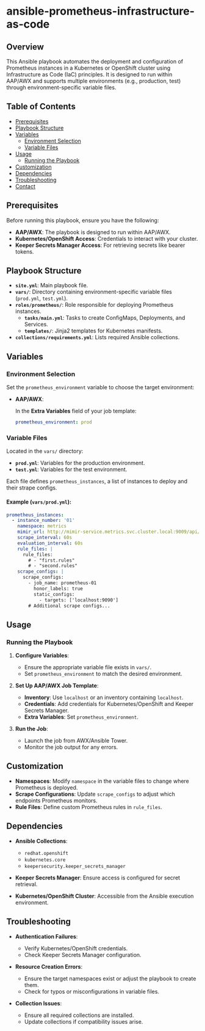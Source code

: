 # ansible-prometheus-infrastructure-as-code

## Overview

This Ansible playbook automates the deployment and configuration of Prometheus instances in a Kubernetes or OpenShift cluster using Infrastructure as Code (IaC) principles. It is designed to run within AAP/AWX and supports multiple environments (e.g., production, test) through environment-specific variable files.

## Table of Contents

- [Prerequisites](#prerequisites)
- [Playbook Structure](#playbook-structure)
- [Variables](#variables)
  - [Environment Selection](#environment-selection)
  - [Variable Files](#variable-files)
- [Usage](#usage)
  - [Running the Playbook](#running-the-playbook)
- [Customization](#customization)
- [Dependencies](#dependencies)
- [Troubleshooting](#troubleshooting)
- [Contact](#contact)

## Prerequisites

Before running this playbook, ensure you have the following:

- **AAP/AWX**: The playbook is designed to run within AAP/AWX.
- **Kubernetes/OpenShift Access**: Credentials to interact with your cluster.
- **Keeper Secrets Manager Access**: For retrieving secrets like bearer tokens.

## Playbook Structure

- **`site.yml`**: Main playbook file.
- **`vars/`**: Directory containing environment-specific variable files (`prod.yml`, `test.yml`).
- **`roles/prometheus/`**: Role responsible for deploying Prometheus instances.
  - **`tasks/main.yml`**: Tasks to create ConfigMaps, Deployments, and Services.
  - **`templates/`**: Jinja2 templates for Kubernetes manifests.
- **`collections/requirements.yml`**: Lists required Ansible collections.

## Variables

### Environment Selection

Set the `prometheus_environment` variable to choose the target environment:

- **AAP/AWX**:

  In the **Extra Variables** field of your job template:

  ```yaml
  prometheus_environment: prod
  ```

### Variable Files

Located in the `vars/` directory:

- **`prod.yml`**: Variables for the production environment.
- **`test.yml`**: Variables for the test environment.

Each file defines `prometheus_instances`, a list of instances to deploy and their strape configs.

#### Example (`vars/prod.yml`):

```yaml
prometheus_instances:
  - instance_number: '01'
    namespace: metrics
    mimir_url: http://mimir-service.metrics.svc.cluster.local:9009/api/v1/push
    scrape_interval: 60s
    evaluation_interval: 60s
    rule_files: |
      rule_files:
        # - "first.rules"
        # - "second.rules"
    scrape_configs: |
      scrape_configs:
        - job_name: prometheus-01
          honor_labels: true
          static_configs:
            - targets: ['localhost:9090']
        # Additional scrape configs...
```

## Usage

### Running the Playbook

1. **Configure Variables**:

   - Ensure the appropriate variable file exists in `vars/`.
   - Set `prometheus_environment` to match the desired environment.

3. **Set Up AAP/AWX Job Template**:

   - **Inventory**: Use `localhost` or an inventory containing `localhost`.
   - **Credentials**: Add credentials for Kubernetes/OpenShift and Keeper Secrets Manager.
   - **Extra Variables**: Set `prometheus_environment`.

4. **Run the Job**:

   - Launch the job from AWX/Ansible Tower.
   - Monitor the job output for any errors.

## Customization

- **Namespaces**: Modify `namespace` in the variable files to change where Prometheus is deployed.
- **Scrape Configurations**: Update `scrape_configs` to adjust which endpoints Prometheus monitors.
- **Rule Files**: Define custom Prometheus rules in `rule_files`.

## Dependencies

- **Ansible Collections**:

  - `redhat.openshift`
  - `kubernetes.core`
  - `keepersecurity.keeper_secrets_manager`

- **Keeper Secrets Manager**: Ensure access is configured for secret retrieval.
- **Kubernetes/OpenShift Cluster**: Accessible from the Ansible execution environment.

## Troubleshooting

- **Authentication Failures**:

  - Verify Kubernetes/OpenShift credentials.
  - Check Keeper Secrets Manager configuration.

- **Resource Creation Errors**:

  - Ensure the target namespaces exist or adjust the playbook to create them.
  - Check for typos or misconfigurations in variable files.

- **Collection Issues**:

  - Ensure all required collections are installed.
  - Update collections if compatibility issues arise.
